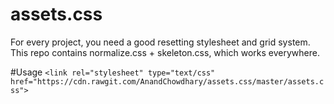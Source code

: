 # assets.css
For every project, you need a good resetting stylesheet and grid system. This repo contains normalize.css + skeleton.css, which works everywhere.

#Usage
`<link rel="stylesheet" type="text/css" href="https://cdn.rawgit.com/AnandChowdhary/assets.css/master/assets.css">`
